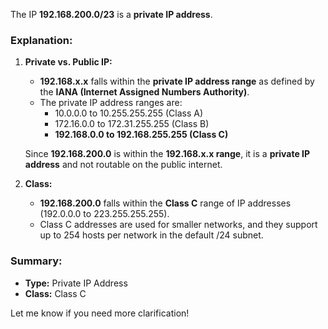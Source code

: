 The IP **192.168.200.0/23** is a **private IP address**.

### Explanation:

1. **Private vs. Public IP:**
   - **192.168.x.x** falls within the **private IP address range** as defined by the **IANA (Internet Assigned Numbers Authority)**.
   - The private IP address ranges are:
     - 10.0.0.0 to 10.255.255.255 (Class A)
     - 172.16.0.0 to 172.31.255.255 (Class B)
     - **192.168.0.0 to 192.168.255.255 (Class C)**

   Since **192.168.200.0** is within the **192.168.x.x range**, it is a **private IP address** and not routable on the public internet.

2. **Class:**
   - **192.168.200.0** falls within the **Class C** range of IP addresses (192.0.0.0 to 223.255.255.255).
   - Class C addresses are used for smaller networks, and they support up to 254 hosts per network in the default /24 subnet.

### Summary:
- **Type:** Private IP Address
- **Class:** Class C

Let me know if you need more clarification!